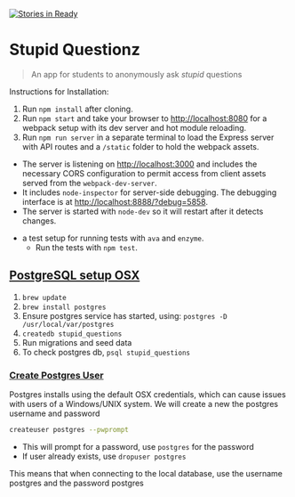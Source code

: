  [![Stories in Ready](https://badge.waffle.io/kauri-2016/stupid-questions.svg?label=ready&title=Ready)](http://waffle.io/kauri-2016/stupid-questions)

# Stupid Questionz

> An app for students to anonymously ask _stupid_ questions

Instructions for Installation:

1. Run `npm install` after cloning.
2. Run `npm start` and take your browser to [http://localhost:8080](http://localhost:8080) for a webpack setup with its dev server and hot module reloading.
3. Run `npm run server` in a separate terminal to load the Express server with API routes and a `/static` folder to hold the webpack assets.
  - The server is listening on [http://localhost:3000](http://localhost:3000) and includes the necessary CORS configuration to permit access from client assets served from the `webpack-dev-server`.
  - It includes `node-inspector` for server-side debugging. The debugging
interface is at [http://localhost:8888/?debug=5858](http://localhost:8888/?debug=5858).
  - The server is started with `node-dev` so it will restart after it detects changes.
* a test setup for running tests with `ava` and `enzyme`.
  - Run the tests with `npm test`.



## [PostgreSQL setup OSX](http://exponential.io/blog/2015/02/21/install-postgresql-on-mac-os-x-via-brew/)

1. `brew update`
2. `brew install postgres`
3. Ensure postgres service has started, using: `postgres -D /usr/local/var/postgres`
4. `createdb stupid_questions`
5. Run migrations and seed data
5. To check postgres db, `psql stupid_questions`


### [Create Postgres User](https://www.postgresql.org/docs/9.2/static/app-createuser.html)

Postgres installs using the default OSX credentials, which can cause issues with users of a Windows/UNIX system. We will create a new the postgres username and password

```bash
createuser postgres --pwprompt
```
- This will prompt for a password, use `postgres` for the password
- If user already exists, use `dropuser postgres`

This means that when connecting to the local database, use the username postgres and the password postgres
